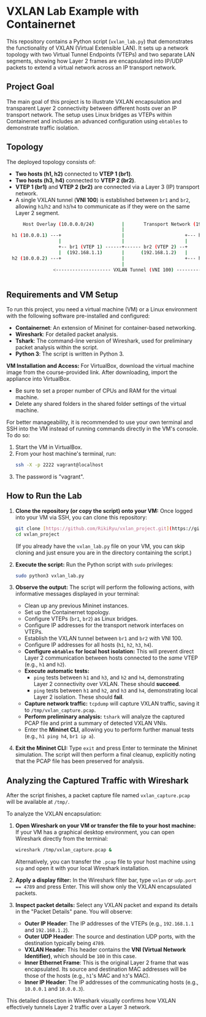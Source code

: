 # VXLAN Lab Example with Containernet

This repository contains a Python script (`vxlan_lab.py`) that demonstrates the functionality of VXLAN (Virtual Extensible LAN). It sets up a network topology with two Virtual Tunnel Endpoints (VTEPs) and two separate LAN segments, showing how Layer 2 frames are encapsulated into IP/UDP packets to extend a virtual network across an IP transport network.

## Project Goal

The main goal of this project is to illustrate VXLAN encapsulation and transparent Layer 2 connectivity between different hosts over an IP transport network. The setup uses Linux bridges as VTEPs within Containernet and includes an advanced configuration using `ebtables` to demonstrate traffic isolation.

## Topology

The deployed topology consists of:
* **Two hosts (h1, h2)** connected to **VTEP 1 (br1)**.
* **Two hosts (h3, h4)** connected to **VTEP 2 (br2)**.
* **VTEP 1 (br1)** and **VTEP 2 (br2)** are connected via a Layer 3 (IP) transport network.
* A single VXLAN tunnel (**VNI 100**) is established between `br1` and `br2`, allowing `h1`/`h2` and `h3`/`h4` to communicate as if they were on the same Layer 2 segment.

```bash
      Host Overlay (10.0.0.0/24)          |       Transport Network (192.168.1.0/24)
                                          |
  h1 (10.0.0.1) ---+                      |                      +--- h4 (10.0.0.4)
                   |                      |                      |
                   +-- br1 (VTEP 1) ------+------ br2 (VTEP 2) --+
                   |  (192.168.1.1)       |      (192.168.1.2)   |
  h2 (10.0.0.2) ---+                      |                      +--- h3 (10.0.0.3)
                                          |                      
                 <-------------------- VXLAN Tunnel (VNI 100) ------------------->
                                                                                                          
```

## Requirements and VM Setup

To run this project, you need a virtual machine (VM) or a Linux environment with the following software pre-installed and configured:

* **Containernet**: An extension of Mininet for container-based networking.
* **Wireshark**: For detailed packet analysis.
* **Tshark**: The command-line version of Wireshark, used for preliminary packet analysis within the script.
* **Python 3**: The script is written in Python 3.

**VM Installation and Access:**
For VirtualBox, download the virtual machine image from the course-provided link. After downloading, import the appliance into VirtualBox.
* Be sure to set a proper number of CPUs and RAM for the virtual machine.
* Delete any shared folders in the shared folder settings of the virtual machine.

For better manageability, it is recommended to use your own terminal and SSH into the VM instead of running commands directly in the VM's console. To do so:
1.  Start the VM in VirtualBox.
2.  From your host machine's terminal, run:
    ```bash
    ssh -X -p 2222 vagrant@localhost
    ```
3.  The password is "vagrant".

## How to Run the Lab

1.  **Clone the repository (or copy the script) onto your VM:**
    Once logged into your VM via SSH, you can clone this repository:
    ```bash
    git clone [https://github.com/RikiRyu/vxlan_project.git](https://github.com/RikiRyu/vxlan_project.git)
    cd vxlan_project
    ```
    (If you already have the `vxlan_lab.py` file on your VM, you can skip cloning and just ensure you are in the directory containing the script.)

2.  **Execute the script:**
    Run the Python script with `sudo` privileges:
    ```bash
    sudo python3 vxlan_lab.py
    ```

3.  **Observe the output:**
    The script will perform the following actions, with informative messages displayed in your terminal:
    * Clean up any previous Mininet instances.
    * Set up the Containernet topology.
    * Configure VTEPs (`br1`, `br2`) as Linux bridges.
    * Configure IP addresses for the transport network interfaces on VTEPs.
    * Establish the VXLAN tunnel between `br1` and `br2` with VNI 100.
    * Configure IP addresses for all hosts (`h1`, `h2`, `h3`, `h4`).
    * **Configure `ebtables` for local host isolation:** This will prevent direct Layer 2 communication between hosts connected to the *same* VTEP (e.g., `h1` and `h2`).
    * **Execute automatic tests:**
        * `ping` tests between `h1` and `h3`, and `h2` and `h4`, demonstrating Layer 2 connectivity over VXLAN. These should **succeed**.
        * `ping` tests between `h1` and `h2`, and `h3` and `h4`, demonstrating local Layer 2 isolation. These should **fail**.
    * **Capture network traffic:** `tcpdump` will capture VXLAN traffic, saving it to `/tmp/vxlan_capture.pcap`.
    * **Perform preliminary analysis:** `tshark` will analyze the captured PCAP file and print a summary of detected VXLAN VNIs.
    * Enter the **Mininet CLI**, allowing you to perform further manual tests (e.g., `h1 ping h4`, `br1 ip a`).

4.  **Exit the Mininet CLI:**
    Type `exit` and press Enter to terminate the Mininet simulation. The script will then perform a final cleanup, explicitly noting that the PCAP file has been preserved for analysis.

## Analyzing the Captured Traffic with Wireshark

After the script finishes, a packet capture file named `vxlan_capture.pcap` will be available at `/tmp/`.

To analyze the VXLAN encapsulation:

1.  **Open Wireshark on your VM or transfer the file to your host machine:**
    If your VM has a graphical desktop environment, you can open Wireshark directly from the terminal:
    ```bash
    wireshark /tmp/vxlan_capture.pcap &
    ```
    Alternatively, you can transfer the `.pcap` file to your host machine using `scp` and open it with your local Wireshark installation.

2.  **Apply a display filter:**
    In the Wireshark filter bar, type `vxlan` or `udp.port == 4789` and press Enter. This will show only the VXLAN encapsulated packets.

3.  **Inspect packet details:**
    Select any VXLAN packet and expand its details in the "Packet Details" pane. You will observe:
    * **Outer IP Header**: The IP addresses of the VTEPs (e.g., `192.168.1.1` and `192.168.1.2`).
    * **Outer UDP Header**: The source and destination UDP ports, with the destination typically being `4789`.
    * **VXLAN Header**: This header contains the **VNI (Virtual Network Identifier)**, which should be `100` in this case.
    * **Inner Ethernet Frame**: This is the original Layer 2 frame that was encapsulated. Its source and destination MAC addresses will be those of the hosts (e.g., `h1`'s MAC and `h3`'s MAC).
    * **Inner IP Header**: The IP addresses of the communicating hosts (e.g., `10.0.0.1` and `10.0.0.3`).

This detailed dissection in Wireshark visually confirms how VXLAN effectively tunnels Layer 2 traffic over a Layer 3 network.
